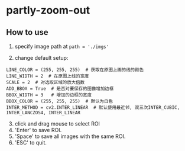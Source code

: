 # partly-zoom-out
## How to use
1. specify image path at `path = './imgs'`

2. change default setup:
 
  ```
  LINE_COLOR = (255, 255, 255)  # 获取在原图上画的线的颜色
  LINE_WIDTH = 2  # 在原图上线的宽度 
  SCALE = 2  # 对选取区域的放大倍数  
  ADD_BBOX = True  # 是否对要保存的图像增加边框 
  BBOX_WIDTH = 3   # 增加的边框的宽度  
  BBOX_COLOR = (255, 255, 255)  # 默认为白色 
  INTER_METHOD = cv2.INTER_LINEAR  # 默认使用最近邻, 双三次INTER_CUBIC, INTER_LANCZOS4, INTER_LINEAR
  ```

3. click and drag mouse to select ROI
4. 'Enter' to save ROI.
5. 'Space' to save all images with the same ROI.
6. 'ESC' to quit.
